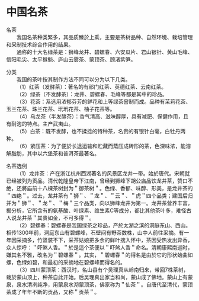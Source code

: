 # 中国名茶  

名茶  
&emsp;&emsp;我国名茶种类繁多，其品质臻於上乘，主要是茶树品种、自然环境、栽培管理和采制技术综合作用的结果。  
&emsp;&emsp;通称的十大名绿茶是：狮峰龙井、碧螺春、六安瓜片、君山银针、黄山毛峰、信阳毛尖、太平猴魁、庐山云雾茶、蒙顶茶、顾渚紫笋。  

分类  
&emsp;&emsp;我国的茶叶按其制作方法不同可以分为以下几类。  
&emsp;&emsp;（1）红茶（发酵茶）：著名的有祁门红茶、英德红茶、云南红茶。  
&emsp;&emsp;（2）绿茶（不发酵茶）：龙井、碧螺春、毛峰等都是其中的珍品。  
&emsp;&emsp;（3）花茶：系选用浓郁芬芳的鲜花和上等绿茶窨制而成。品种有茉莉花茶、玉兰花茶、珠兰花茶、玳玳花茶、柚子花茶等。  
&emsp;&emsp;（4）乌龙茶（半发酵茶）：香气清高、滋味醇厚，具有减肥、保健作用，且有耐泡的特点。主产武夷山。  
&emsp;&emsp;（5）白茶：既不发酵，也不揉捻的特种茶，名贵的有银针白毫，白牡丹两种。  
&emsp;&emsp;（6）紧压茶：为了便於长途运输和贮藏而蒸压成砖形的茶，色深味浓，能溶解脂肪，其中以六堡茶和普洱茶最著名。  

名茶选例  
&emsp;&emsp;（1）龙井茶：产在浙江杭州西湖著名的风景区龙井一带。始於唐代。宋朝就已经被列为贡品。清代乾隆皇帝下江南，曾经到狮峰下胡公庙品饮龙井茶，赞口不绝，还將庙前十八棵茶树封为＂御茶树＂。色绿、香郁、味醇、形美，是龙井茶的＂四绝＂。过去，龙井茶有＂狮＂、＂龙＂、＂云＂、＂虎＂四个品类；建国后归并为＂狮＂、＂龙＂、＂梅＂三个品类，向以狮峰龙井为第一。龙井茶营养丰富，据分析，它所含有的氨基酸、叶绿素、维生素C等成分，都比其他茶叶多，难怪古人说龙井茶＂其贵如金，不可多得＂。  
&emsp;&emsp;（2）碧螺春：碧螺春是我国绿茶之珍品，产於太湖之滨的洞庭东山、西山。相传1300年前，洞庭东山有碧螺峰，石壁间有野茶数株，山中人前往采摘。有一年因采摘多，竹篮装不下，采茶姑娘把多余的鲜叶揣入怀中，茶因受热发出异香，众人惊呼：＂吓煞人香。＂於是這个茶便以＂吓煞人香＂命名。清朝康熙南巡时，嫌其名不雅，改名为＂碧螺春＂。其实，＂碧螺春＂的得名是由於它的形状蛤曲如螺，色绿如碧，和最初的采摘地在碧螺峰而得名的。  
&emsp;&emsp;（3）四川蒙顶茶：西汉时，名山县有个吴理真从岭南归來，带回7株茶树，栽於蒙山顶上，种茶自此开始。后吴理真出家当和尚，蒙山成了佛地。蒙山上有蒙泉，泉水清冽纯净，用蒙泉水沏蒙顶茶，佛家称为＂仙茶＂。自唐代至清代，蒙顶茶成了年年不断的贡品，又称＂贡茶＂。  
